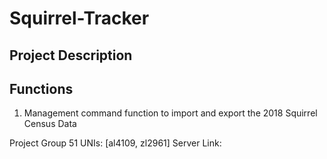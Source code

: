 # Squirrel-Tracker

## Project Description

## Functions
1. Management command function to import and export the 2018 Squirrel Census Data

Project Group 51
UNIs: [al4109, zl2961]
Server Link: 

